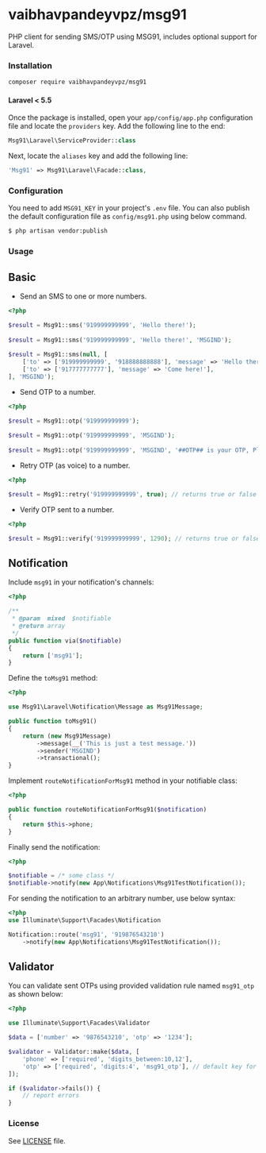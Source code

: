 # vaibhavpandeyvpz/msg91
PHP client for sending SMS/OTP using MSG91, includes optional support for Laravel.

### Installation

```bash
composer require vaibhavpandeyvpz/msg91
```

#### Laravel < 5.5
Once the package is installed, open your `app/config/app.php` configuration file and locate the `providers` key. Add the following line to the end:

```php
Msg91\Laravel\ServiceProvider::class
```

Next, locate the `aliases` key and add the following line:

```php
'Msg91' => Msg91\Laravel\Facade::class,
```

### Configuration
You need to add `MSG91_KEY` in your project's `.env` file. You can also publish the default configuration file as `config/msg91.php` using below command.

```bash
$ php artisan vendor:publish
```

### Usage

## Basic
- Send an SMS to one or more numbers.
```php
<?php

$result = Msg91::sms('919999999999', 'Hello there!');
 
$result = Msg91::sms('919999999999', 'Hello there!', 'MSGIND');
 
$result = Msg91::sms(null, [
    ['to' => ['919999999999', '918888888888'], 'message' => 'Hello there!'],
    ['to' => ['917777777777'], 'message' => 'Come here!'],
], 'MSGIND');
```

- Send OTP to a number.
```php
<?php

$result = Msg91::otp('919999999999');
   
$result = Msg91::otp('919999999999', 'MSGIND');
   
$result = Msg91::otp('919999999999', 'MSGIND', '##OTP## is your OTP, Please dont share it with anyone.');
```

- Retry OTP (as voice) to a number.
```php
<?php

$result = Msg91::retry('919999999999', true); // returns true or false
```

- Verify OTP sent to a number.
```php
<?php

$result = Msg91::verify('919999999999', 1290); // returns true or false
```

## Notification
Include `msg91` in your notification's channels:
```php
<?php

/**
 * @param  mixed  $notifiable
 * @return array
 */
public function via($notifiable)
{
    return ['msg91'];
}
```

Define the `toMsg91` method:
```php
<?php

use Msg91\Laravel\Notification\Message as Msg91Message;

public function toMsg91()
{
    return (new Msg91Message)
        ->message(__('This is just a test message.'))
        ->sender('MSGIND')
        ->transactional();
}
```

Implement `routeNotificationForMsg91` method in your notifiable class:
```php
<?php

public function routeNotificationForMsg91($notification)
{
    return $this->phone;
}
```

Finally send the notification:
```php
<?php

$notifiable = /* some class */
$notifiable->notify(new App\Notifications\Msg91TestNotification());
```

For sending the notification to an arbitrary number, use below syntax:
```php
<?php
use Illuminate\Support\Facades\Notification

Notification::route('msg91', '919876543210')
    ->notify(new App\Notifications\Msg91TestNotification());
```

## Validator
You can validate sent OTPs using provided validation rule named `msg91_otp` as shown below:
```php
<?php

use Illuminate\Support\Facades\Validator

$data = ['number' => '9876543210', 'otp' => '1234'];

$validator = Validator::make($data, [
    'phone' => ['required', 'digits_between:10,12'],
    'otp' => ['required', 'digits:4', 'msg91_otp'], // default key for source number is 'phone', you can customize this using 'msg91_otp:key_name'
]);

if ($validator->fails()) {
    // report errors
}
```

### License

See [LICENSE](LICENSE) file.
